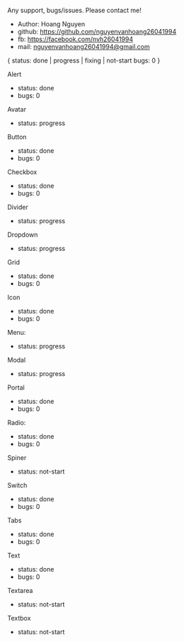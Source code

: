 Any support, bugs/issues. Please contact me!
- Author: Hoang Nguyen
- github: https://github.com/nguyenvanhoang26041994
- fb: https://facebook.com/nvh26041994
- mail: nguyenvanhoang26041994@gmail.com

{
  status: done | progress | fixing | not-start
  bugs: 0
}


Alert
- status: done
- bugs: 0

Avatar
- status: progress

Button
- status: done
- bugs: 0

Checkbox
- status: done
- bugs: 0

Divider
- status: progress

Dropdown
- status: progress

Grid
- status: done
- bugs: 0

Icon
- status: done
- bugs: 0

Menu:
- status: progress

Modal
- status: progress

Portal
- status: done
- bugs: 0

Radio:
- status: done
- bugs: 0

Spiner
- status: not-start

Switch
- status: done
- bugs: 0

Tabs
- status: done
- bugs: 0

Text
- status: done
- bugs: 0

Textarea
- status: not-start

Textbox
- status: not-start
